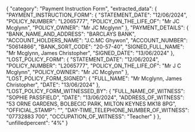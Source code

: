 {
    "category": "Payment Instruction Form",
    "extracted_data": {
        "PAYMENT_INSTRUCTION_FORM": {
            "STATEMENT_DATE": "12/06/2024",
            "POLICY_NUMBER": "L2065777",
            "POLICY_ON_THE_LIFE_OF": "Mr JC Mcglynn",
            "POLICY_OWNER": "Mr JC Mcglynn"
        },
        "PAYMENT_DETAILS": {
            "BANK_NAME_AND_ADDRESS": "BARCLAYS BANK",
            "ACCOUNT_HOLDERS_NAME": "J.C.MC Ghywon",
            "ACCOUNT_NUMBER": "50614866",
            "BANK_SORT_CODE": "20-57-40",
            "SIGNED_FULL_NAME": "Mr Mcglynn, James Christopher",
            "SIGNED_DATE": "13/06/2024"
        },
        "LOST_POLICY_FORM": {
            "STATEMENT_DATE": "12/06/2024",
            "POLICY_NUMBER": "L2065777",
            "POLICY_ON_THE_LIFE_OF": "Mr J C Mcglynn",
            "POLICY_OWNER": "Mr JC Mcglynn"
        },
        "LOST_POLICY_FORM_SIGNED": {
            "FULL_NAME": "Mr Mcglynn, James Christopher",
            "DATE": "13/06/2024"
        },
        "LOST_POLICY_FORM_WITNESSED_BY": {
            "FULL_NAME_OF_WITNESS": "SOPHIE PASSFIELD",
            "DATE": "13/06/2024",
            "ADDRESS_OF_WITNESS": "53 ORNE GARDENS, BOLBECIC PARK, MILTON KEYNES MK18 8PG",
            "OFFICIAL_STAMP": "",
            "DAY-TIME_TELEPHONE_NUMBER_OF_WITNESS": "07732883 700",
            "OCCUPATION_OF_WITNESS": "Teacher"
        }
    },
    "unfilledpercent": "4%"
}
